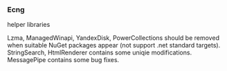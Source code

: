### Ecng

helper libraries

Lzma, ManagedWinapi, YandexDisk, PowerCollections should be removed when suitable NuGet packages appear (not support .net standard targets).
StringSearch, HtmlRenderer contains some uniqie modifications.
MessagePipe contains some bug fixes.